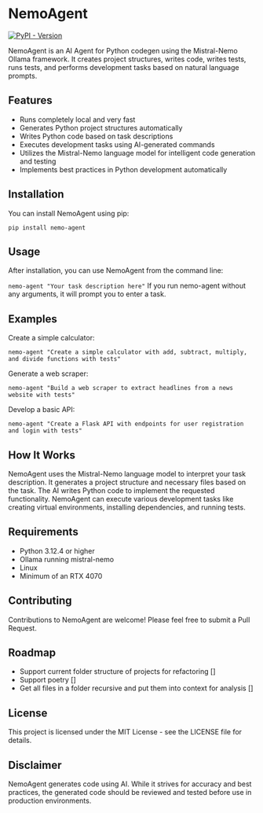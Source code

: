 # NemoAgent

[![PyPI - Version](https://img.shields.io/pypi/v/nemo-agent)](https://pypi.org/project/nemo-agent/)

NemoAgent is an AI Agent for Python codegen using the Mistral-Nemo Ollama framework. It creates project structures, writes code, writes tests, runs tests, and performs development tasks based on natural language prompts.

## Features
* Runs completely local and very fast
* Generates Python project structures automatically
* Writes Python code based on task descriptions
* Executes development tasks using AI-generated commands
* Utilizes the Mistral-Nemo language model for intelligent code generation and testing
* Implements best practices in Python development automatically

## Installation
You can install NemoAgent using pip:

`pip install nemo-agent`

## Usage
After installation, you can use NemoAgent from the command line:

`nemo-agent "Your task description here"`
If you run nemo-agent without any arguments, it will prompt you to enter a task.

## Examples
Create a simple calculator:

`nemo-agent "Create a simple calculator with add, subtract, multiply, and divide functions with tests"`

Generate a web scraper:

`nemo-agent "Build a web scraper to extract headlines from a news website with tests"`

Develop a basic API:

`nemo-agent "Create a Flask API with endpoints for user registration and login with tests"`

## How It Works

NemoAgent uses the Mistral-Nemo language model to interpret your task description.
It generates a project structure and necessary files based on the task.
The AI writes Python code to implement the requested functionality.
NemoAgent can execute various development tasks like creating virtual environments, installing dependencies, and running tests.

## Requirements
* Python 3.12.4 or higher
* Ollama running mistral-nemo
* Linux
* Minimum of an RTX 4070

## Contributing
Contributions to NemoAgent are welcome! Please feel free to submit a Pull Request.

## Roadmap
* Support current folder structure of projects for refactoring []
* Support poetry []
* Get all files in a folder recursive and put them into context for analysis []

## License
This project is licensed under the MIT License - see the LICENSE file for details.

## Disclaimer
NemoAgent generates code using AI. While it strives for accuracy and best practices, the generated code should be reviewed and tested before use in production environments.
